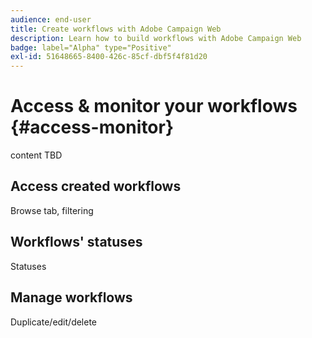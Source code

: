 ```yaml
---
audience: end-user
title: Create workflows with Adobe Campaign Web
description: Learn how to build workflows with Adobe Campaign Web
badge: label="Alpha" type="Positive"
exl-id: 51648665-8400-426c-85cf-dbf5f4f81d20
---
```

# Access & monitor your workflows {#access-monitor}

content TBD

## Access created workflows

Browse tab, filtering

## Workflows' statuses

Statuses

## Manage workflows

Duplicate/edit/delete
